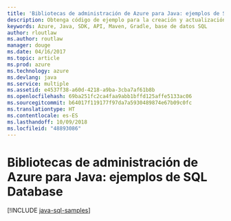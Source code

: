 ```yaml
---
title: 'Bibliotecas de administración de Azure para Java: ejemplos de SQL Database'
description: Obtenga código de ejemplo para la creación y actualización de bases de datos de Azure SQL Database mediante las bibliotecas de administración de Azure para Java.
keywords: Azure, Java, SDK, API, Maven, Gradle, base de datos SQL
author: rloutlaw
ms.author: routlaw
manager: douge
ms.date: 04/16/2017
ms.topic: article
ms.prod: azure
ms.technology: azure
ms.devlang: java
ms.service: multiple
ms.assetid: e4537f38-a60d-4218-a9ba-3cba7af61b8b
ms.openlocfilehash: 69ba251fc2ca4faa9abb1bffd125affe5133ac06
ms.sourcegitcommit: b64017f119177f97da7a5930489874e67b09c0fc
ms.translationtype: HT
ms.contentlocale: es-ES
ms.lasthandoff: 10/09/2018
ms.locfileid: "48893086"
---
```

# <a name="azure-management-libraries-for-java-samples-for-sql-database"></a>Bibliotecas de administración de Azure para Java: ejemplos de SQL Database

[!INCLUDE [java-sql-samples](includes/java-sql-samples.md)]